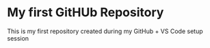 # My first GitHUb Repository
This is my first repository created during my GitHub + VS Code setup session

